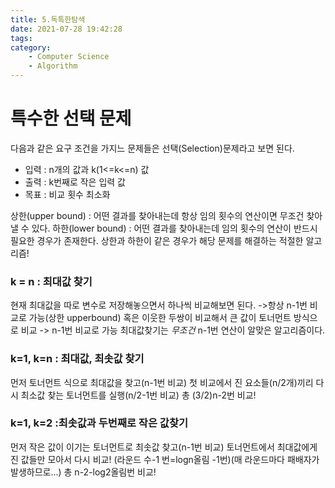 ```yaml
---
title: 5.독특한탐색
date: 2021-07-28 19:42:28
tags:
category:
    - Computer Science
    - Algorithm
---
```

# 특수한 선택 문제

다음과 같은 요구 조건을 가지느 문제들은 선택(Selection)문제라고 보면 된다.
- 입력 : n개의 값과 k(1<=k<=n) 값
- 출력 : k번째로 작은 입력 값
- 목표 : 비교 횟수 최소화

상한(upper bound) : 어떤 결과를 찾아내는데 항상 임의 횟수의 연산이면 무조건 찾아낼 수 있다.
하한(lower bound) : 어떤 결과를 찾아내는데 임의 횟수의 연산이 반드시 필요한 경우가 존재한다.
상한과 하한이 같은 경우가 해당 문제를 해결하는 적절한 알고리즘!

### k = n : 최대값 찾기

현재 최대값을 따로 변수로 저장해놓으면서 하나씩 비교해보면 된다. ->항상 n-1번 비교로 가능(상한 upperbound)
혹은 이웃한 두쌍이 비교해서 큰 값이 토너먼트 방식으로 비교 -> n-1번 비교로 가능
최대값찾기는 *무조건* n-1번 연산이 알맞은 알고리즘이다.

### k=1, k=n : 최대값, 최솟값 찾기
먼저 토너먼트 식으로 최대값을 찾고(n-1번 비교)
첫 비교에서 진 요소들(n/2개)끼리 다시 최소값 찾는 토너먼트를 실행(n/2-1번 비교)
총 (3/2)n-2번 비교!

### k=1, k=2 :최솟값과 두번째로 작은 값찾기
먼저 작은 값이 이기는 토너먼트로 최솟값 찾고(n-1번 비교)
토너먼트에서 최대값에게 진 값들만 모아서 다시 비교! (라운드 수-1 번=logn올림 -1번)(매 라운드마다 패배자가 발생하므로...)
총 n-2-log2올림번 비교!